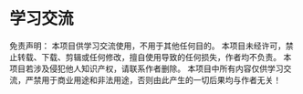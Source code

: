# 学习交流
免责声明： 
本项目供学习交流使用，不用于其他任何目的。 
本项目未经许可，禁止转载、下载、剪辑或任何修改，擅自使用导致的任何损失，作者均不负责。 
本项目若涉及侵犯他人知识产权，请联系作者删除。 
本项目中所有内容仅供学习交流，严禁用于商业用途和非法用途，否则由此产生的一切后果均与作者无关！
